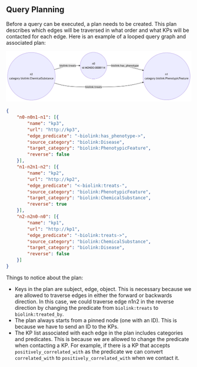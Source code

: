 ## Query Planning

Before a query can be executed, a plan needs to be created. This plan describes which edges will be traversed in what order and what KPs will be contacted for each edge. Here is an example of a looped query graph and associated plan:

![Example QG](example_qgraph.png)

```json
{
    "n0-n0n1-n1": [{
        "name": "kp3",
        "url": "http://kp3",
        "edge_predicate": "-biolink:has_phenotype->",
        "source_category": "biolink:Disease",
        "target_category": "biolink:PhenotypicFeature",
        "reverse": false
    }],
    "n1-n2n1-n2": [{
        "name": "kp2",
        "url": "http://kp2",
        "edge_predicate": "<-biolink:treats-",
        "source_category": "biolink:PhenotypicFeature",
        "target_category": "biolink:ChemicalSubstance",
        "reverse": true
    }],
    "n2-n2n0-n0": [{
        "name": "kp1",
        "url": "http://kp1",
        "edge_predicate": "-biolink:treats->",
        "source_category": "biolink:ChemicalSubstance",
        "target_category": "biolink:Disease",
        "reverse": false
    }]
}
```

Things to notice about the plan:

* Keys in the plan are subject, edge, object. This is necessary because we are allowed to traverse edges in either the forward or backwards direction. In this case, we could traverse edge n1n2 in the reverse direction by changing the predicate from `biolink:treats` to `biolink:treated_by`. 
* The plan always starts from a pinned node (one with an ID). This is because we have to send an ID to the KPs.
* The KP list associated with each edge in the plan includes categories and predicates. This is because we are allowed to change the predicate when contacting a KP. For example, if there is a KP that accepts `positively_correlated_with` as the predicate we can convert `correlated_with` to `positively_correlated_with` when we contact it. 
